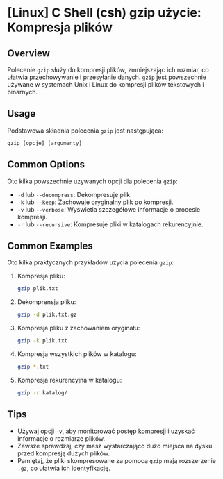 # [Linux] C Shell (csh) gzip użycie: Kompresja plików

## Overview
Polecenie `gzip` służy do kompresji plików, zmniejszając ich rozmiar, co ułatwia przechowywanie i przesyłanie danych. `gzip` jest powszechnie używane w systemach Unix i Linux do kompresji plików tekstowych i binarnych.

## Usage
Podstawowa składnia polecenia `gzip` jest następująca:

```
gzip [opcje] [argumenty]
```

## Common Options
Oto kilka powszechnie używanych opcji dla polecenia `gzip`:

- `-d` lub `--decompress`: Dekompresuje plik.
- `-k` lub `--keep`: Zachowuje oryginalny plik po kompresji.
- `-v` lub `--verbose`: Wyświetla szczegółowe informacje o procesie kompresji.
- `-r` lub `--recursive`: Kompresuje pliki w katalogach rekurencyjnie.

## Common Examples
Oto kilka praktycznych przykładów użycia polecenia `gzip`:

1. Kompresja pliku:
   ```bash
   gzip plik.txt
   ```

2. Dekomprensja pliku:
   ```bash
   gzip -d plik.txt.gz
   ```

3. Kompresja pliku z zachowaniem oryginału:
   ```bash
   gzip -k plik.txt
   ```

4. Kompresja wszystkich plików w katalogu:
   ```bash
   gzip *.txt
   ```

5. Kompresja rekurencyjna w katalogu:
   ```bash
   gzip -r katalog/
   ```

## Tips
- Używaj opcji `-v`, aby monitorować postęp kompresji i uzyskać informacje o rozmiarze plików.
- Zawsze sprawdzaj, czy masz wystarczająco dużo miejsca na dysku przed kompresją dużych plików.
- Pamiętaj, że pliki skompresowane za pomocą `gzip` mają rozszerzenie `.gz`, co ułatwia ich identyfikację.